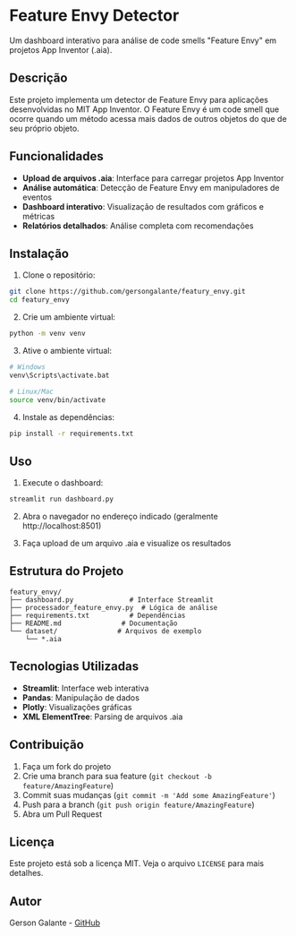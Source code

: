 # Feature Envy Detector

Um dashboard interativo para análise de code smells "Feature Envy" em projetos App Inventor (.aia).

## Descrição

Este projeto implementa um detector de Feature Envy para aplicações desenvolvidas no MIT App Inventor. O Feature Envy é um code smell que ocorre quando um método acessa mais dados de outros objetos do que de seu próprio objeto.

## Funcionalidades

- **Upload de arquivos .aia**: Interface para carregar projetos App Inventor
- **Análise automática**: Detecção de Feature Envy em manipuladores de eventos
- **Dashboard interativo**: Visualização de resultados com gráficos e métricas
- **Relatórios detalhados**: Análise completa com recomendações

## Instalação

1. Clone o repositório:
```bash
git clone https://github.com/gersongalante/featury_envy.git
cd featury_envy
```

2. Crie um ambiente virtual:
```bash
python -m venv venv
```

3. Ative o ambiente virtual:
```bash
# Windows
venv\Scripts\activate.bat

# Linux/Mac
source venv/bin/activate
```

4. Instale as dependências:
```bash
pip install -r requirements.txt
```

## Uso

1. Execute o dashboard:
```bash
streamlit run dashboard.py
```

2. Abra o navegador no endereço indicado (geralmente http://localhost:8501)

3. Faça upload de um arquivo .aia e visualize os resultados

## Estrutura do Projeto

```
featury_envy/
├── dashboard.py              # Interface Streamlit
├── processador_feature_envy.py  # Lógica de análise
├── requirements.txt          # Dependências
├── README.md               # Documentação
└── dataset/               # Arquivos de exemplo
    └── *.aia
```

## Tecnologias Utilizadas

- **Streamlit**: Interface web interativa
- **Pandas**: Manipulação de dados
- **Plotly**: Visualizações gráficas
- **XML ElementTree**: Parsing de arquivos .aia

## Contribuição

1. Faça um fork do projeto
2. Crie uma branch para sua feature (`git checkout -b feature/AmazingFeature`)
3. Commit suas mudanças (`git commit -m 'Add some AmazingFeature'`)
4. Push para a branch (`git push origin feature/AmazingFeature`)
5. Abra um Pull Request

## Licença

Este projeto está sob a licença MIT. Veja o arquivo `LICENSE` para mais detalhes.

## Autor

Gerson Galante - [GitHub](https://github.com/gersongalante)
